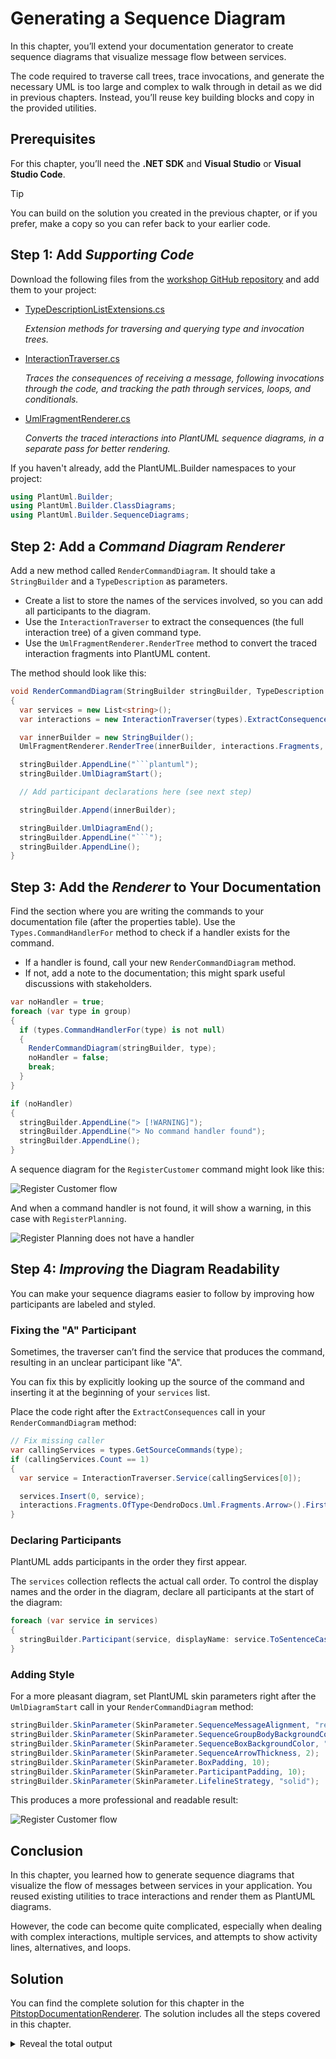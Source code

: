 # Generating a Sequence Diagram

In this chapter, you’ll extend your documentation generator to create sequence diagrams that visualize message flow between services.

The code required to traverse call trees, trace invocations, and generate the necessary UML is too large and complex to walk through in detail as we did in previous chapters.
Instead, you’ll reuse key building blocks and copy in the provided utilities.

## Prerequisites

For this chapter, you’ll need the **.NET SDK** and **Visual Studio** or **Visual Studio Code**.

> [!TIP]
> You can build on the solution you created in the previous chapter,
> or if you prefer, make a copy so you can refer back to your earlier code.

## Step 1: Add _Supporting Code_

Download the following files from the [workshop GitHub repository](https://github.com/dendrodocs/workshops) and add them to your project:

- [TypeDescriptionListExtensions.cs](https://github.com/dendrodocs/workshops/blob/main/part2/dotnet/solutions/05/PitstopDocumentationRenderer/TypeDescriptionListExtensions.cs)

  _Extension methods for traversing and querying type and invocation trees._

- [InteractionTraverser.cs](https://github.com/dendrodocs/workshops/blob/main/part2/dotnet/solutions/05/PitstopDocumentationRenderer/InteractionTraverser.cs)
  
  _Traces the consequences of receiving a message, following invocations through the code, and tracking the path through services, loops, and conditionals._

- [UmlFragmentRenderer.cs](https://github.com/dendrodocs/workshops/blob/main/part2/dotnet/solutions/05/PitstopDocumentationRenderer/UmlFragmentRenderer.cs)

  _Converts the traced interactions into PlantUML sequence diagrams, in a separate pass for better rendering._

If you haven't already, add the PlantUML.Builder namespaces to your project:

   ```csharp
   using PlantUml.Builder;
   using PlantUml.Builder.ClassDiagrams;
   using PlantUml.Builder.SequenceDiagrams;
   ```

## Step 2: Add a _Command Diagram Renderer_

Add a new method called `RenderCommandDiagram`. It should take a `StringBuilder` and a `TypeDescription` as parameters.

- Create a list to store the names of the services involved, so you can add all participants to the diagram.
- Use the `InteractionTraverser` to extract the consequences (the full interaction tree) of a given command type.
- Use the `UmlFragmentRenderer.RenderTree` method to convert the traced interaction fragments into PlantUML content.

The method should look like this:

```csharp
void RenderCommandDiagram(StringBuilder stringBuilder, TypeDescription type)
{
  var services = new List<string>();
  var interactions = new InteractionTraverser(types).ExtractConsequences(type, services);

  var innerBuilder = new StringBuilder();
  UmlFragmentRenderer.RenderTree(innerBuilder, interactions.Fragments, interactions);

  stringBuilder.AppendLine("```plantuml");
  stringBuilder.UmlDiagramStart();

  // Add participant declarations here (see next step)

  stringBuilder.Append(innerBuilder);

  stringBuilder.UmlDiagramEnd();
  stringBuilder.AppendLine("```");
  stringBuilder.AppendLine();
}
```

## Step 3: Add the _Renderer_ to Your Documentation

Find the section where you are writing the commands to your documentation file (after the properties table).
Use the `Types.CommandHandlerFor` method to check if a handler exists for the command.

- If a handler is found, call your new `RenderCommandDiagram` method.
- If not, add a note to the documentation; this might spark useful discussions with stakeholders.

```csharp
var noHandler = true;
foreach (var type in group)
{
  if (types.CommandHandlerFor(type) is not null)
  {
    RenderCommandDiagram(stringBuilder, type);
    noHandler = false;
    break;
  }
}

if (noHandler)
{
  stringBuilder.AppendLine("> [!WARNING]");
  stringBuilder.AppendLine("> No command handler found");
  stringBuilder.AppendLine();
}
```

A sequence diagram for the `RegisterCustomer` command might look like this:

![Register Customer flow](images/05/unstyled-sequence-diagram.png)

And when a command handler is not found, it will show a warning, in this case with `RegisterPlanning`.

![Register Planning does not have a handler](images/05/missing-command-handler.png)

## Step 4: _Improving_ the Diagram Readability

You can make your sequence diagrams easier to follow by improving how participants are labeled and styled.

### Fixing the "A" Participant

Sometimes, the traverser can’t find the service that produces the command, resulting in an unclear participant like "A".

You can fix this by explicitly looking up the source of the command and inserting it at the beginning of your `services` list.

Place the code right after the `ExtractConsequences` call in your `RenderCommandDiagram` method:

```csharp
// Fix missing caller
var callingServices = types.GetSourceCommands(type);
if (callingServices.Count == 1)
{
  var service = InteractionTraverser.Service(callingServices[0]);

  services.Insert(0, service);
  interactions.Fragments.OfType<DendroDocs.Uml.Fragments.Arrow>().First().Source = service;
}
```

### Declaring Participants

PlantUML adds participants in the order they first appear.

The `services` collection reflects the actual call order.
To control the display names and the order in the diagram, declare all participants at the start of the diagram:

```csharp
foreach (var service in services)
{
  stringBuilder.Participant(service, displayName: service.ToSentenceCase());
}
```

### Adding Style

For a more pleasant diagram, set PlantUML skin parameters right after the `UmlDiagramStart` call in your `RenderCommandDiagram` method:

```csharp
stringBuilder.SkinParameter(SkinParameter.SequenceMessageAlignment, "reverseDirection");
stringBuilder.SkinParameter(SkinParameter.SequenceGroupBodyBackgroundColor, "Transparent");
stringBuilder.SkinParameter(SkinParameter.SequenceBoxBackgroundColor, "#Gainsboro");
stringBuilder.SkinParameter(SkinParameter.SequenceArrowThickness, 2);
stringBuilder.SkinParameter(SkinParameter.BoxPadding, 10);
stringBuilder.SkinParameter(SkinParameter.ParticipantPadding, 10);
stringBuilder.SkinParameter(SkinParameter.LifelineStrategy, "solid");
```

This produces a more professional and readable result:

![Register Customer flow](images/05/styled-sequence-diagram.png)

## Conclusion

In this chapter, you learned how to generate sequence diagrams that visualize the flow of messages between services in your application.
You reused existing utilities to trace interactions and render them as PlantUML diagrams.

However, the code can become quite complicated, especially when dealing with complex interactions, multiple services, and attempts to show activity lines, alternatives, and loops.

## Solution

You can find the complete solution for this chapter in the [PitstopDocumentationRenderer](solutions/05/PitstopDocumentationRenderer/).
The solution includes all the steps covered in this chapter.


<details>
<summary>Reveal the total output</summary>

```markdown
# Pitstop Generated Documentation

## Service Architecture

![Pitstop Service Architecture](https://github.com/EdwinVW/pitstop/wiki/img/solution-architecture.png)

## Commands

### Finish Maintenance Job

#### Services

- Web App
- Workshop Management API

#### Properties

| Property | Type | Description |
| --- | --- | --- |
| EndTime | DateTime |  |
| JobId | Guid |  |
| MessageId | Guid |  |
| MessageType | string |  |
| Notes | string |  |
| StartTime | DateTime |  |

```plantuml
@startuml
skinparam SequenceMessageAlignment reverseDirection
skinparam SequenceGroupBodyBackgroundColor Transparent
skinparam SequenceBoxBackgroundColor #Gainsboro
skinparam SequenceArrowThickness 2
skinparam BoxPadding 10
skinparam ParticipantPadding 10
skinparam LifelineStrategy solid
hide footbox
participant "Web App" as WebApp
participant "Workshop Management API" as WorkshopManagementAPI
participant "Invoice Service" as InvoiceService
participant "Notification Service" as NotificationService
participant "Workshop Management Event Handler" as WorkshopManagementEventHandler
WebApp -[#DodgerBlue]> WorkshopManagementAPI : Finish Maintenance Job
deactivate WebApp
activate WorkshopManagementAPI
||5||
group if [ModelState.IsValid]
WorkshopManagementAPI -[#ForestGreen]> InvoiceService : Maintenance Job Finished
activate InvoiceService
WorkshopManagementAPI -[#ForestGreen]> NotificationService : Maintenance Job Finished
activate NotificationService
WorkshopManagementAPI -[#ForestGreen]> WorkshopManagementEventHandler : Maintenance Job Finished
activate WorkshopManagementEventHandler
deactivate InvoiceService
deactivate NotificationService
deactivate WorkshopManagementEventHandler
||5||
end
deactivate WorkshopManagementAPI
@enduml
```

### Plan Maintenance Job

#### Services

- Web App
- Workshop Management API

#### Properties

| Property | Type | Description |
| --- | --- | --- |
| CustomerInfo | (string Id, string Name, string TelephoneNumber) |  |
| Description | string |  |
| EndTime | DateTime |  |
| JobId | Guid |  |
| MessageId | Guid |  |
| MessageType | string |  |
| StartTime | DateTime |  |
| VehicleInfo | (string LicenseNumber, string Brand, string Type) |  |

```plantuml
@startuml
skinparam SequenceMessageAlignment reverseDirection
skinparam SequenceGroupBodyBackgroundColor Transparent
skinparam SequenceBoxBackgroundColor #Gainsboro
skinparam SequenceArrowThickness 2
skinparam BoxPadding 10
skinparam ParticipantPadding 10
skinparam LifelineStrategy solid
hide footbox
participant "Web App" as WebApp
participant "Workshop Management API" as WorkshopManagementAPI
participant "Invoice Service" as InvoiceService
participant "Notification Service" as NotificationService
participant "Workshop Management Event Handler" as WorkshopManagementEventHandler
WebApp -[#DodgerBlue]> WorkshopManagementAPI : Plan Maintenance Job
deactivate WebApp
activate WorkshopManagementAPI
||5||
group if [ModelState.IsValid]
WorkshopManagementAPI -[#ForestGreen]> InvoiceService : Maintenance Job Planned
activate InvoiceService
WorkshopManagementAPI -[#ForestGreen]> NotificationService : Maintenance Job Planned
activate NotificationService
WorkshopManagementAPI -[#ForestGreen]> WorkshopManagementEventHandler : Maintenance Job Planned
activate WorkshopManagementEventHandler
deactivate InvoiceService
deactivate NotificationService
deactivate WorkshopManagementEventHandler
||5||
end
deactivate WorkshopManagementAPI
@enduml
```

### Register Customer

#### Services

- Customer Management API
- Web App

#### Properties

| Property | Type | Description |
| --- | --- | --- |
| Address | string |  |
| City | string |  |
| CustomerId | string |  |
| EmailAddress | string |  |
| MessageId | Guid |  |
| MessageType | string |  |
| Name | string |  |
| PostalCode | string |  |
| TelephoneNumber | string |  |

```plantuml
@startuml
skinparam SequenceMessageAlignment reverseDirection
skinparam SequenceGroupBodyBackgroundColor Transparent
skinparam SequenceBoxBackgroundColor #Gainsboro
skinparam SequenceArrowThickness 2
skinparam BoxPadding 10
skinparam ParticipantPadding 10
skinparam LifelineStrategy solid
hide footbox
participant "Web App" as WebApp
participant "Customer Management API" as CustomerManagementAPI
participant "Invoice Service" as InvoiceService
participant "Notification Service" as NotificationService
participant "Workshop Management Event Handler" as WorkshopManagementEventHandler
WebApp -[#DodgerBlue]> CustomerManagementAPI : Register Customer
deactivate WebApp
activate CustomerManagementAPI
||5||
group if [ModelState.IsValid]
CustomerManagementAPI -[#ForestGreen]> InvoiceService : Customer Registered
activate InvoiceService
CustomerManagementAPI -[#ForestGreen]> NotificationService : Customer Registered
activate NotificationService
CustomerManagementAPI -[#ForestGreen]> WorkshopManagementEventHandler : Customer Registered
activate WorkshopManagementEventHandler
deactivate InvoiceService
deactivate NotificationService
deactivate WorkshopManagementEventHandler
||5||
end
deactivate CustomerManagementAPI
@enduml
```

### Register Planning

#### Services

- Web App
- Workshop Management API

#### Properties

| Property | Type | Description |
| --- | --- | --- |
| MessageId | Guid |  |
| MessageType | string |  |
| PlanningDate | DateTime |  |

> [!WARNING]
> No command handler found

### Register Vehicle

#### Services

- Vehicle Management
- Web App

#### Properties

| Property | Type | Description |
| --- | --- | --- |
| Brand | string |  |
| LicenseNumber | string |  |
| MessageId | Guid |  |
| MessageType | string |  |
| OwnerId | string |  |
| Type | string |  |

```plantuml
@startuml
skinparam SequenceMessageAlignment reverseDirection
skinparam SequenceGroupBodyBackgroundColor Transparent
skinparam SequenceBoxBackgroundColor #Gainsboro
skinparam SequenceArrowThickness 2
skinparam BoxPadding 10
skinparam ParticipantPadding 10
skinparam LifelineStrategy solid
hide footbox
participant "Web App" as WebApp
participant "Vehicle Management" as VehicleManagement
participant "Workshop Management Event Handler" as WorkshopManagementEventHandler
WebApp -[#DodgerBlue]> VehicleManagement : Register Vehicle
deactivate WebApp
activate VehicleManagement
||5||
group if [ModelState.IsValid]
VehicleManagement -[#ForestGreen]> WorkshopManagementEventHandler : Vehicle Registered
activate WorkshopManagementEventHandler
deactivate WorkshopManagementEventHandler
||5||
end
deactivate VehicleManagement
@enduml
```

## Events

### Customer Registered

#### Services

- Customer Management API
- Invoice Service
- Notification Service
- Workshop Management Event Handler

#### Properties

| Property | Type | Description |
| --- | --- | --- |
| Address | string |  |
| City | string |  |
| CustomerId | string |  |
| EmailAddress | string |  |
| MessageId | Guid |  |
| MessageType | string |  |
| Name | string |  |
| PostalCode | string |  |
| TelephoneNumber | string |  |

### Day Has Passed

#### Services

- Invoice Service
- Notification Service
- Time Service

#### Properties

| Property | Type | Description |
| --- | --- | --- |
| MessageId | Guid |  |
| MessageType | string |  |

### Maintenance Job Finished

#### Services

- Invoice Service
- Notification Service
- Workshop Management API
- Workshop Management Event Handler

#### Properties

| Property | Type | Description |
| --- | --- | --- |
| EndTime | DateTime |  |
| JobId | string |  |
| JobId | Guid |  |
| MessageId | Guid |  |
| MessageType | string |  |
| Notes | string |  |
| StartTime | DateTime |  |

### Maintenance Job Planned

#### Services

- Invoice Service
- Notification Service
- Workshop Management API
- Workshop Management Event Handler

#### Properties

| Property | Type | Description |
| --- | --- | --- |
| CustomerInfo | (string Id, string Name, string TelephoneNumber) |  |
| Description | string |  |
| EndTime | DateTime |  |
| JobId | string |  |
| JobId | Guid |  |
| MessageId | Guid |  |
| MessageType | string |  |
| StartTime | DateTime |  |
| VehicleInfo | (string LicenseNumber, string Brand, string Type) |  |

### Vehicle Registered

#### Services

- Vehicle Management
- Workshop Management Event Handler

#### Properties

| Property | Type | Description |
| --- | --- | --- |
| Brand | string |  |
| LicenseNumber | string |  |
| MessageId | Guid |  |
| MessageType | string |  |
| OwnerId | string |  |
| Type | string |  |

### Workshop Planning Created

#### Services

- Workshop Management API

#### Properties

| Property | Type | Description |
| --- | --- | --- |
| Date | DateTime |  |
| MessageId | Guid |  |
| MessageType | string |  |

## Aggregates

### Workshop Planning

```plantuml
@startuml
class "Workshop Planning" as WorkshopPlanning {
Jobs : List<MaintenanceJob>
Create (Date)
Finish Maintenance Job (Command)
Plan Maintenance Job (Command)
}

class "Maintenance Job" as MaintenanceJob {
Actual Timeslot : Timeslot
Customer : Customer
Description : string
Notes : string
Planned Timeslot : Timeslot
Status : string
Vehicle : Vehicle
Finish (Actual Timeslot, Notes)
Plan (Timeslot, Vehicle, Customer, Description)
}

class "Timeslot" as Timeslot {
End Time : DateTime
Start Time : DateTime
Create (Start Time, End Time)
Equal Operator (Left, Right)
Is Within One Day ()
Not Equal Operator (Left, Right)
Overlaps With (Start Time, End Time)
Overlaps With (Other)
Set End Time (End Time)
Set Start Time (Start Time)
}

MaintenanceJob -- Timeslot


class "Vehicle" as Vehicle {
Brand : string
Owner Id : string
Type : string
}

MaintenanceJob -- Vehicle


class "Customer" as Customer {
Name : string
Telephone Number : string
}

MaintenanceJob -- Customer


class "Timeslot" as Timeslot {
End Time : DateTime
Start Time : DateTime
Create (Start Time, End Time)
Equal Operator (Left, Right)
Is Within One Day ()
Not Equal Operator (Left, Right)
Overlaps With (Start Time, End Time)
Overlaps With (Other)
Set End Time (End Time)
Set Start Time (Start Time)
}

MaintenanceJob -- Timeslot


WorkshopPlanning -- MaintenanceJob : 1..*


@enduml
```
</details>
